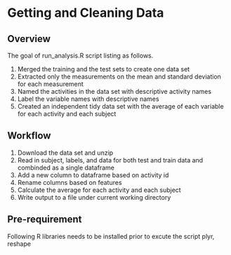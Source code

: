 # Getting and Cleaning Data 
## Overview
The goal of run_analysis.R script listing as follows.

1. Merged the training and the test sets to create one data set
2. Extracted only the measurements on the mean and standard deviation for each measurement 
3. Named the activities in the data set with descriptive activity names
4. Label the variable names with descriptive names
5. Created an independent tidy data set with the average of each variable for each activity and each subject

## Workflow 
1. Download the data set and unzip
2. Read in subject, labels, and data for both test and train data and combinded as a single dataframe
3. Add a new column to dataframe based on activity id 
4. Rename columns based on features
5. Calculate the average for each activity and each subject
6. Write output to a file under current working directory

## Pre-requirement
Following R libraries needs to be installed prior to excute the script
plyr, reshape
